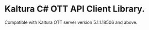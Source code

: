 # Kaltura C# OTT API Client Library.
Compatible with Kaltura OTT server version 5.1.1.18506 and above.
